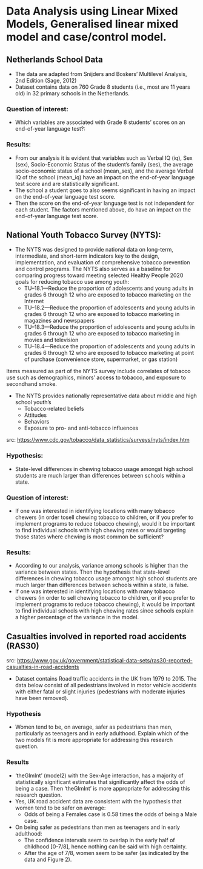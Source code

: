 # Data Analysis using Linear Mixed Models, Generalised linear mixed model and case/control model. 

## Netherlands School Data
* The data are adapted from Snijders and Boskers’ Multilevel Analysis, 2nd Edition (Sage, 2012)
* Dataset contains data on 760 Grade 8 students (i.e., most are 11 years old) in 32 primary schools in the Netherlands.


### Question of interest: 
* Which variables are associated with Grade 8 students’ scores on an end-of-year language test?: 


### Results:

* From our analysis it is evident that variables such as Verbal IQ (iq), Sex (sex), Socio-Economic Status of the student’s family (ses), the average socio-economic status of a school (mean_ses), and the average Verbal IQ of the school (mean_iq) have an impact on the end-of-year language test score and are statistically significant.
* The school a student goes to also seems significant in having an impact on the end-of-year language test score.
* Then the score on the end-of-year language test is not independent for each student. The factors mentioned above, do have an impact on the end-of-year language test score.


## National Youth Tobacco Survey (NYTS):

* The NYTS was designed to provide national data on long-term, intermediate, and short-term indicators key to the design, implementation, and evaluation of comprehensive tobacco prevention and control programs. The NYTS also serves as a baseline for comparing progress toward meeting selected Healthy People 2020 goals for reducing tobacco use among youth:
  * TU–18.1—Reduce the proportion of adolescents and young adults in grades 6 through 12 who are exposed to tobacco marketing on the Internet
  * TU–18.2—Reduce the proportion of adolescents and young adults in grades 6 through 12 who are exposed to tobacco marketing in magazines and newspapers
  * TU–18.3—Reduce the proportion of adolescents and young adults in grades 6 through 12 who are exposed to tobacco marketing in movies and television
  * TU–18.4—Reduce the proportion of adolescents and young adults in grades 6 through 12 who are exposed to tobacco marketing at point of purchase (convenience store, supermarket, or gas station)

Items measured as part of the NYTS survey include correlates of tobacco use such as demographics, minors’ access to tobacco, and exposure to secondhand smoke.

- The NYTS provides nationally representative data about middle and high school youth’s
  - Tobacco-related beliefs
  - Attitudes
  - Behaviors
  - Exposure to pro- and anti-tobacco influences
 
 src: https://www.cdc.gov/tobacco/data_statistics/surveys/nyts/index.htm


### Hypothesis:
* State-level differences in chewing tobacco usage amongst high school students are much larger than differences between schools within a state. 


### Question of interest:
* If one was interested in identifying locations with many tobacco chewers (in order tosell chewing tobacco to children, or if you prefer to implement programs to reduce tobacco chewing), would it be important to find individual schools with high chewing rates or would targeting those states where chewing is most common be sufficient?


### Results:
* According to our analysis, variance among schools is higher than the variance between states. Then the hypothesis that state-level differences in chewing tobacco usage amongst high school students are much larger than differences between schools within a state, is false.
* If one was interested in identifying locations with many tobacco chewers (in order to sell chewing tobacco to children, or if you prefer to implement programs to reduce tobacco chewing), it would be important to find individual schools with high chewing rates since schools explain a higher percentage of the variance in the model.

## Casualties involved in reported road accidents (RAS30)
src: https://www.gov.uk/government/statistical-data-sets/ras30-reported-casualties-in-road-accidents

* Dataset contains Road traffic accidents in the UK from 1979 to 2015. The data below consist of all pedestrians involved in motor vehicle accidents with either fatal or slight injuries (pedestrians with moderate injuries have been removed).

### Hypothesis
* Women tend to be, on average, safer as pedestrians than men, particularly as teenagers and in early adulthood. Explain which of the two models fit is more appropriate for addressing this research question.

### Results
* ‘theGlmInt’ (model2) with the Sex-Age interaction, has a majority of statistically significant estimates that significantly affect the odds of being a case. Then ‘theGlmInt’ is more appropriate for addressing this research question.
* Yes, UK road accident data are consistent with the hypothesis that women tend to be safer on average: 
  * Odds of being a Females case is 0.58 times the odds of being a Male case.
* On being safer as pedestrians than men as teenagers and in early adulthood:
  * The confidence intervals seem to overlap in the early half of childhood [0-7/8], hence nothing can be said with high certainty.
  * After the age of 7/8, women seem to be safer (as indicated by the data and Figure 2).
  
